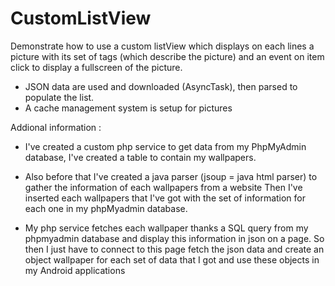 CustomListView
==============

Demonstrate how to use a custom listView which displays on each lines a picture with its set of tags (which describe the picture) and an event on item click to display a fullscreen of the picture.

- JSON data are used and downloaded (AsyncTask), then parsed to populate the list.
- A cache management system is setup for pictures





Addional information :

- I've created a custom php service to get data from my PhpMyAdmin database, I've created a table to contain my wallpapers.

- Also before that I've created a java parser (jsoup = java html parser) to gather the information of each wallpapers from a website Then I've inserted each wallpapers that I've got with the set of information for each one in my phpMyadmin database. 

- My php service fetches each wallpaper thanks a SQL query from my phpmyadmin database and display this information in json on a page. So then I just have to connect to this page fetch the json data and create an object wallpaper for each set of data that I got and use these objects in my Android applications
